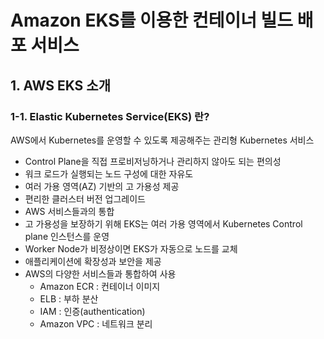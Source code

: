 # Amazon EKS를 이용한 컨테이너 빌드 배포 서비스

## 1. AWS EKS 소개

### 1-1. Elastic Kubernetes Service(EKS) 란?

AWS에서 Kubernetes를 운영할 수 있도록 제공해주는 관리형 Kubernetes 서비스

 - Control Plane을 직접 프로비저닝하거나 관리하지 않아도 되는 편의성
 - 워크 로드가 실행되는 노드 구성에 대한 자유도
 - 여러 가용 영역(AZ) 기반의 고 가용성 제공
 - 편리한 클러스터 버전 업그레이드
 - AWS 서비스들과의 통합
 - 고 가용성을 보장하기 위해 EKS는 여러 가용 영역에서 Kubernetes Control plane 인스턴스를 운영
 - Worker Node가 비정상이면 EKS가 자동으로 노드를 교체
 - 애플리케이션에 확장성과 보안을 제공
 - AWS의 다양한 서비스들과 통합하여 사용
    - Amazon ECR : 컨테이너 이미지
    - ELB : 부하 분산
    - IAM : 인증(authentication)
    - Amazon VPC : 네트워크 분리

